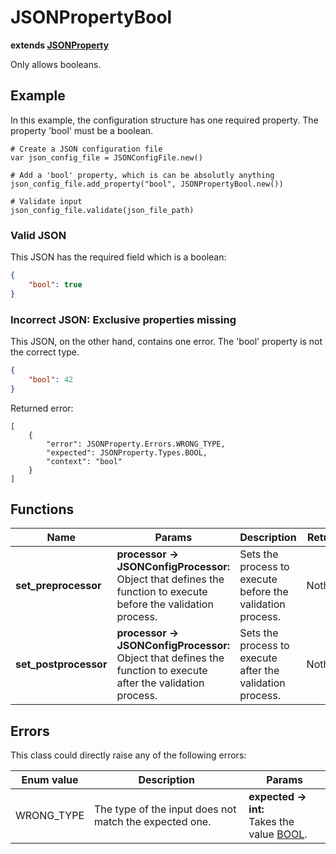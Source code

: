 # JSONPropertyBool

**extends [JSONProperty](./JSON-PROPERTY.md)**

Only allows booleans.

## Example

In this example, the configuration structure has one required property. The property 'bool' must be a boolean.

```GDScript
# Create a JSON configuration file
var json_config_file = JSONConfigFile.new()

# Add a 'bool' property, which is can be absolutly anything
json_config_file.add_property("bool", JSONPropertyBool.new())

# Validate input
json_config_file.validate(json_file_path)
```

### Valid JSON

This JSON has the required field which is a boolean:

```JSON
{
    "bool": true
}
```

### Incorrect JSON: Exclusive properties missing

This JSON, on the other hand, contains one error. The 'bool' property is not the correct type.

```JSON
{
    "bool": 42
}
```

Returned error:

```GDScript
[
    {
        "error": JSONProperty.Errors.WRONG_TYPE,
        "expected": JSONProperty.Types.BOOL,
        "context": "bool"
    }
]
```


## Functions

| Name | Params | Description | Returns |
|-|-|-|-|
| **set_preprocessor** | **processor -> JSONConfigProcessor:** <br> Object that defines the function to execute before the validation process. | Sets the process to execute before the validation process. | Nothing. |
| **set_postprocessor** | **processor -> JSONConfigProcessor:** <br> Object that defines the function to execute after the validation process. | Sets the process to execute after the validation process. | Nothing. |

## Errors

This class could directly raise any of the following errors:

| Enum value | Description | Params |
|-|-|-|
| WRONG_TYPE | The type of the input does not match the expected one. | **expected -> int:** <br> Takes the value [BOOL](./ENUMS.md).

